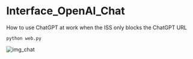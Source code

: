 # Interface_OpenAI_Chat

How to use ChatGPT at work when the ISS only blocks the ChatGPT URL

```
python web.py 
```

![img_chat]([https://github.com/EquinetPaul/EquinetPaul/blob/main/img_chat.PNG?raw=true](https://github.com/EquinetPaul/EquinetPaul/blob/main/img_chat.png?raw=true))
